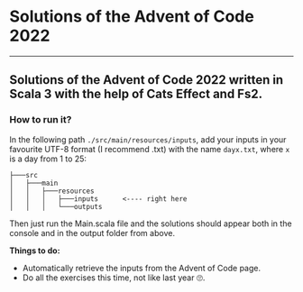 # Solutions of the Advent of Code 2022
---

## Solutions of the Advent of Code 2022 written in Scala 3 with the help of Cats Effect and Fs2.


### How to run it?

In the following path `./src/main/resources/inputs`, add your inputs in your favourite UTF-8 format (I recommend .txt) 
with the name `dayx.txt`, where `x` is a day from 1 to 25:

```
├───src
│   ├───main
│   │   ├───resources
│   │   │   ├───inputs      <---- right here
│   │   │   └───outputs
```

Then just run the Main.scala file and the solutions should appear both in the console and in the output folder from above.

**Things to do:**
- Automatically retrieve the inputs from the Advent of Code page.
- Do all the exercises this time, not like last year 🙄.
